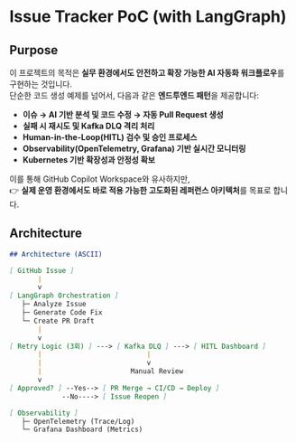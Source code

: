 # Issue Tracker PoC (with LangGraph)

## Purpose

이 프로젝트의 목적은 **실무 환경에서도 안전하고 확장 가능한 AI 자동화 워크플로우**를 구현하는 것입니다.  
단순한 코드 생성 예제를 넘어서, 다음과 같은 **엔드투엔드 패턴**을 제공합니다:

- **이슈 → AI 기반 분석 및 코드 수정 → 자동 Pull Request 생성**
- **실패 시 재시도 및 Kafka DLQ 격리 처리**
- **Human-in-the-Loop(HITL) 검수 및 승인 프로세스**
- **Observability(OpenTelemetry, Grafana) 기반 실시간 모니터링**
- **Kubernetes 기반 확장성과 안정성 확보**

이를 통해 GitHub Copilot Workspace와 유사하지만,  
👉 **실제 운영 환경에서도 바로 적용 가능한 고도화된 레퍼런스 아키텍처**를 목표로 합니다.

## Architecture

```markdown
## Architecture (ASCII)

[ GitHub Issue ]
       |
       v
[ LangGraph Orchestration ]
   ├─ Analyze Issue
   ├─ Generate Code Fix
   └─ Create PR Draft
       |
       v
[ Retry Logic (3회) ] ---> [ Kafka DLQ ] ---> [ HITL Dashboard ]
       |                          |
       |                          v
       |                      Manual Review
       v
[ Approved? ] --Yes--> [ PR Merge → CI/CD → Deploy ]
             --No----> [ Issue Reopen ]

[ Observability ]
   ├─ OpenTelemetry (Trace/Log)
   └─ Grafana Dashboard (Metrics)